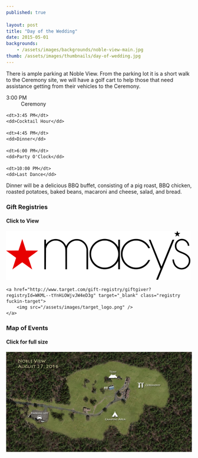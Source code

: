 ```yaml
---
published: true

layout: post
title: "Day of the Wedding"
date: 2015-05-01
backgrounds:
    - /assets/images/backgrounds/noble-view-main.jpg
thumb: /assets/images/thumbnails/day-of-wedding.jpg
---
```


There is ample parking at Noble View. From the parking lot it is a short walk to the Ceremony site, we will have a golf cart to help those that need assistance getting from their vehicles to the Ceremony.

<dl>
    <dt>3:00 PM</dt>
    <dd>Ceremony</dd>

    <dt>3:45 PM</dt>
    <dd>Cocktail Hour</dd>

    <dt>4:45 PM</dt>
    <dd>Dinner</dd>

    <dt>6:00 PM</dt>
    <dd>Party O'Clock</dd>

    <dt>10:00 PM</dt>
    <dd>Last Dance</dd>
</dl>

Dinner will be a delicious BBQ buffet, consisting of a pig roast, BBQ chicken, roasted potatoes, baked beans, macaroni and cheese, salad, and bread.

### Gift Registries

#### Click to View

<div class="registry-list">
    <a href="http://www1.macys.com/registry/wedding/guest/?registryId=6516820" target="_blank" class="registry">
        <img src="/assets/images/macys_logo.png" />
    </a>

    <a href="http://www.target.com/gift-registry/giftgiver?registryId=WKML--tYnHiOWjvJW4eD3g" target="_blank" class="registry fuckin-target">
        <img src="/assets/images/target_logo.png" />
    </a>
</div>

### Map of Events

#### Click for full size

<a href="/assets/images/map.jpg" target="_blank">
        <img src="/assets/images/map.jpg" title="Click for larger view" />
</a>
